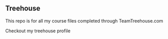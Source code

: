 ## Treehouse

This repo is for all my course files completed through TeamTreehouse.com

Checkout my treehouse profile 